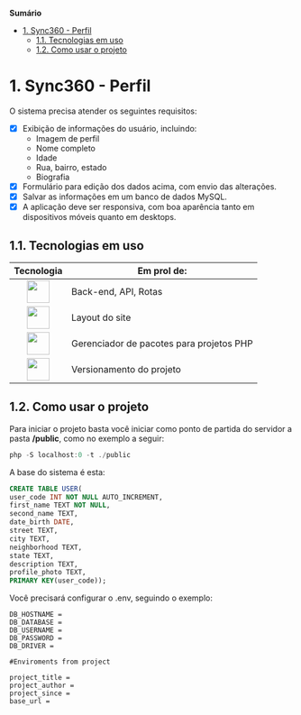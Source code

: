 **Sumário**
- [1. Sync360 - Perfil](#1-sync360---perfil)
  - [1.1. Tecnologias em uso](#11-tecnologias-em-uso)
  - [1.2. Como usar o projeto](#12-como-usar-o-projeto)


# 1. Sync360 - Perfil

O sistema precisa atender os seguintes requisitos:

- [x] Exibição de informações do usuário, incluindo:
  * Imagem de perfil
  * Nome completo
  * Idade
  * Rua, bairro, estado
  * Biografia
- [x] Formulário para edição dos dados acima, com envio das alterações.
- [x] Salvar as informações em um banco de dados MySQL.
- [x] A aplicação deve ser responsiva, com boa aparência tanto em dispositivos móveis quanto em desktops.

## 1.1. Tecnologias em uso
| Tecnologia | Em prol de: |
|:----------:|-------------|
| <img src="https://wp.logos-download.com/wp-content/uploads/2016/09/PHP_logo.png" style="height:40px"> | Back-end, API, Rotas |
| <img src="https://static.vecteezy.com/system/resources/previews/053/066/792/non_2x/free-logo-bulma-free-png.png" style="height:40px"> | Layout do site |
| <img src="https://getcomposer.org/img/logo-composer-transparent.png" style="height:40px"> | Gerenciador de pacotes para projetos PHP |
| <img src="https://1000logos.net/wp-content/uploads/2020/08/Git-Logo.png" style="height:40px"> | Versionamento do projeto |

## 1.2. Como usar o projeto

Para iniciar o projeto basta você iniciar como ponto de partida do servidor a pasta **/public**, como no exemplo a seguir:

```powershell
php -S localhost:0 -t ./public
```

A base do sistema é esta:

```sql
CREATE TABLE USER(
user_code INT NOT NULL AUTO_INCREMENT, 
first_name TEXT NOT NULL,
second_name TEXT,
date_birth DATE,
street TEXT,
city TEXT,
neighborhood TEXT,
state TEXT,
description TEXT, 
profile_photo TEXT,
PRIMARY KEY(user_code));
```
Você precisará configurar o .env, seguindo o exemplo:

```env
DB_HOSTNAME =
DB_DATABASE =
DB_USERNAME =
DB_PASSWORD =
DB_DRIVER =

#Enviroments from project

project_title =
project_author =
project_since =
base_url =

```






